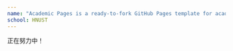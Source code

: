 ```yaml
---
name: "Academic Pages is a ready-to-fork GitHub Pages template for academic personal websites"
school: HNUST
---
```


  正在努力中！


